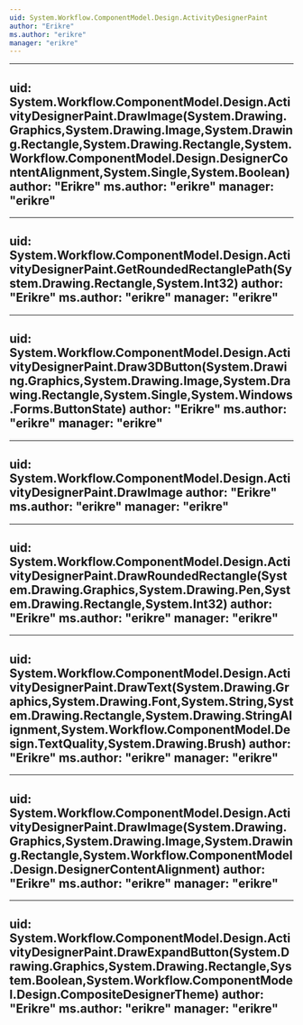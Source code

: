 ```yaml
---
uid: System.Workflow.ComponentModel.Design.ActivityDesignerPaint
author: "Erikre"
ms.author: "erikre"
manager: "erikre"
---
```


---
uid: System.Workflow.ComponentModel.Design.ActivityDesignerPaint.DrawImage(System.Drawing.Graphics,System.Drawing.Image,System.Drawing.Rectangle,System.Drawing.Rectangle,System.Workflow.ComponentModel.Design.DesignerContentAlignment,System.Single,System.Boolean)
author: "Erikre"
ms.author: "erikre"
manager: "erikre"
---

---
uid: System.Workflow.ComponentModel.Design.ActivityDesignerPaint.GetRoundedRectanglePath(System.Drawing.Rectangle,System.Int32)
author: "Erikre"
ms.author: "erikre"
manager: "erikre"
---

---
uid: System.Workflow.ComponentModel.Design.ActivityDesignerPaint.Draw3DButton(System.Drawing.Graphics,System.Drawing.Image,System.Drawing.Rectangle,System.Single,System.Windows.Forms.ButtonState)
author: "Erikre"
ms.author: "erikre"
manager: "erikre"
---

---
uid: System.Workflow.ComponentModel.Design.ActivityDesignerPaint.DrawImage
author: "Erikre"
ms.author: "erikre"
manager: "erikre"
---

---
uid: System.Workflow.ComponentModel.Design.ActivityDesignerPaint.DrawRoundedRectangle(System.Drawing.Graphics,System.Drawing.Pen,System.Drawing.Rectangle,System.Int32)
author: "Erikre"
ms.author: "erikre"
manager: "erikre"
---

---
uid: System.Workflow.ComponentModel.Design.ActivityDesignerPaint.DrawText(System.Drawing.Graphics,System.Drawing.Font,System.String,System.Drawing.Rectangle,System.Drawing.StringAlignment,System.Workflow.ComponentModel.Design.TextQuality,System.Drawing.Brush)
author: "Erikre"
ms.author: "erikre"
manager: "erikre"
---

---
uid: System.Workflow.ComponentModel.Design.ActivityDesignerPaint.DrawImage(System.Drawing.Graphics,System.Drawing.Image,System.Drawing.Rectangle,System.Workflow.ComponentModel.Design.DesignerContentAlignment)
author: "Erikre"
ms.author: "erikre"
manager: "erikre"
---

---
uid: System.Workflow.ComponentModel.Design.ActivityDesignerPaint.DrawExpandButton(System.Drawing.Graphics,System.Drawing.Rectangle,System.Boolean,System.Workflow.ComponentModel.Design.CompositeDesignerTheme)
author: "Erikre"
ms.author: "erikre"
manager: "erikre"
---
